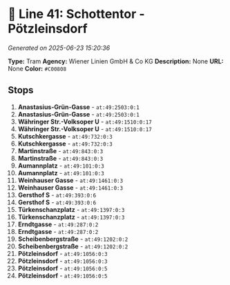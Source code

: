 # 🚊 Line 41: Schottentor - Pötzleinsdorf

*Generated on 2025-06-23 15:20:36*

**Type:** Tram
**Agency:** Wiener Linien GmbH & Co KG
**Description:** None
**URL:** None
**Color:** `#C00808`

## Stops

1. **Anastasius-Grün-Gasse** - `at:49:2503:0:1`
2. **Anastasius-Grün-Gasse** - `at:49:2503:0:1`
3. **Währinger Str.-Volksoper U** - `at:49:1510:0:17`
4. **Währinger Str.-Volksoper U** - `at:49:1510:0:17`
5. **Kutschkergasse** - `at:49:732:0:3`
6. **Kutschkergasse** - `at:49:732:0:3`
7. **Martinstraße** - `at:49:843:0:3`
8. **Martinstraße** - `at:49:843:0:3`
9. **Aumannplatz** - `at:49:101:0:3`
10. **Aumannplatz** - `at:49:101:0:3`
11. **Weinhauser Gasse** - `at:49:1461:0:3`
12. **Weinhauser Gasse** - `at:49:1461:0:3`
13. **Gersthof S** - `at:49:393:0:6`
14. **Gersthof S** - `at:49:393:0:6`
15. **Türkenschanzplatz** - `at:49:1397:0:3`
16. **Türkenschanzplatz** - `at:49:1397:0:3`
17. **Erndtgasse** - `at:49:287:0:2`
18. **Erndtgasse** - `at:49:287:0:2`
19. **Scheibenbergstraße** - `at:49:1202:0:2`
20. **Scheibenbergstraße** - `at:49:1202:0:2`
21. **Pötzleinsdorf** - `at:49:1056:0:3`
22. **Pötzleinsdorf** - `at:49:1056:0:3`
23. **Pötzleinsdorf** - `at:49:1056:0:5`
24. **Pötzleinsdorf** - `at:49:1056:0:5`